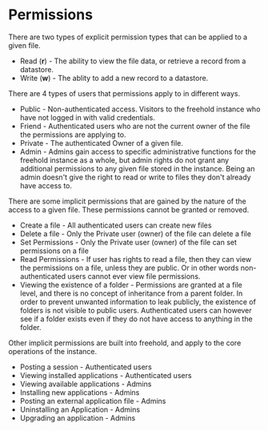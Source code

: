 Permissions
==========
There are two types of explicit permission types that can be applied to a given file.

* Read (**r**) - The ability to view the file data, or retrieve a record from a datastore.
* Write (**w**) - The ablity to add a new record to a datastore.

There are 4 types of users that permissions apply to in different ways.

* Public - Non-authenticated access. Visitors to the freehold instance who have not logged in with valid credentials.
* Friend - Authenticated users who are not the current owner of the file the permissions are applying to.
* Private - The authenticated Owner of a given file. 
* Admin - Admins gain access to specific administrative functions for the freehold instance as a whole, but admin rights do not grant any additional permissions to any given file stored in the instance.  Being an admin doesn't give the right to read or write to files they don't already have access to.


There are some implicit permissions that are gained by the nature of the access to a given file.  These permissions cannot be granted or removed.

* Create a file - All authenticated users can create new files
* Delete a file - Only the Private user (owner) of the file can delete a file
* Set Permissions - Only the Private user (owner) of the file can set permissions on a file
* Read Permissions - If user has rights to read a file, then they can view the permissions on a file, unless they are public. Or in other words non-authenticated users cannot ever view file permissions.
* Viewing the existence of a folder - Permissions are granted at a file level, and there is no concept of inheritance from a parent folder.  In order to prevent unwanted information to leak publicly, the existence of folders is not visible to public users.  Authenticated users can however see if a folder exists even if they do not have access to anything in the folder.


Other implicit permissions are built into freehold, and apply to the core operations of the instance.
* Posting a session - Authenticated users
* Viewing installed applications - Authenticated users
* Viewing available applications - Admins
* Installing new applications - Admins
* Posting an external application file - Admins
* Uninstalling an Application - Admins
* Upgrading an application - Admins
